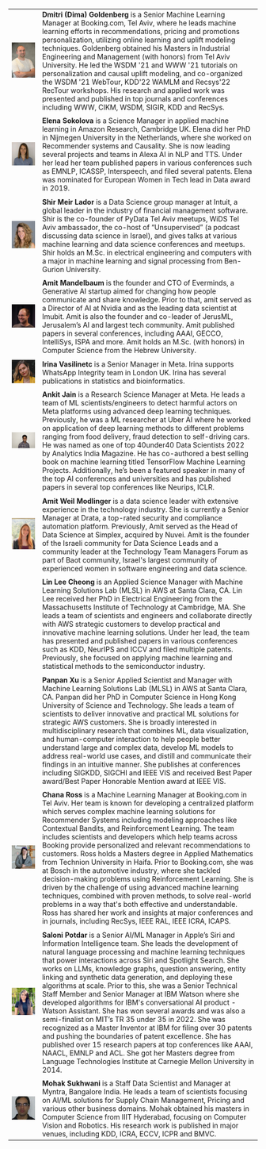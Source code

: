 <div markdown="1" class="div_main">

| | |
|:--- |:---|
|<img class="organizer_image" src="images/Dima_Goldenberg.jpg" > | **Dmitri (Dima) Goldenberg**  is a Senior Machine Learning Manager at Booking.com, Tel Aviv, where he leads machine learning efforts in recommendations, pricing and promotions personalization, utilizing online learning and uplift modeling techniques. Goldenberg obtained his Masters in Industrial Engineering and Management (with honors) from Tel Aviv University. He led the WSDM '21 and WWW '21 tutorials on personalization and causal uplift modeling, and co-organized the WSDM '21 WebTour, KDD'22 WAMLM and Recsys'22 RecTour workshops. His research and applied work was presented and published in top journals and conferences including WWW, CIKM, WSDM, SIGIR, KDD and RecSys. |
| | |
| <img class="organizer_image" src="images/elena_photo.jpeg"/> | **Elena Sokolova** is a Science Manager in applied machine learning in Amazon Research, Cambridge UK. Elena did her PhD in Nijmegen University in the Netherlands, where she worked on Recommender systems and Causality. She is now leading several projects and  teams in Alexa AI in NLP and TTS. Under her lead her team published papers in various conferences such as EMNLP, ICASSP, Interspeech, and filed several patents. Elena was nominated for European Women in Tech lead in Data award in 2019.|
| | |
| <img class="organizer_image" src="images/shir_photo.JPG"/> | **Shir Meir Lador** is a Data Science group manager at Intuit, a global leader in the industry of financial management software. Shir is the co-founder of PyData Tel Aviv meetups, WiDS Tel Aviv ambassador, the co-host of “Unsupervised” (a podcast discussing data science in Israel), and gives talks at various machine learning and data science conferences and meetups. Shir holds an M.Sc. in electrical engineering and computers with a major in machine learning and signal processing from Ben-Gurion University.|
| | |
| <img class="organizer_image" src="images/amit.jpeg"/> |**Amit Mandelbaum** is the founder and CTO of Everminds, a Generative AI startup aimed for changing how people communicate and share knowledge. Prior to that, amit served as a Director of AI at Nvidia and as the leading data scientist at Imubit. Amit is also the founder and co-leader of JerusML, Jerusalem’s AI and largest tech community. Amit published papers in several conferences, including AAAI, GECCO, IntelliSys, ISPA and more. Amit holds an M.Sc. (with honors) in Computer Science from the Hebrew University. |
| | |
| <img class="organizer_image" src="images/irina.jpeg"/>  | **Irina Vasilinetc** is a Senior Manager in Meta. Irina supports WhatsApp Integrity team in London UK. Irina has several publications in statistics and bioinformatics. |
| | |
| <img class="organizer_image" src="images/ankit.jpeg"/>  | **Ankit Jain** is a Research Science Manager at Meta. He leads a team of ML scientists/engineers to detect harmful actors on Meta platforms using advanced deep learning techniques. Previously, he was a ML researcher at Uber AI where he worked on application of deep learning methods to different problems ranging from food delivery, fraud detection to self-driving cars. He was named as one of top 40under40 Data Scientists 2022 by Analytics India Magazine. He has co-authored a best selling book on machine learning titled TensorFlow Machine Learning Projects. Additionally, he’s been a featured speaker in many of the top AI conferences and universities and has published papers in several top conferences like Neurips, ICLR. |
| | |
| <img class="organizer_image" src="images/Amit-Weil-Modlinger.jpg"/>  |**Amit Weil Modlinger** is a data science leader with extensive experience in the technology industry. She is currently a Senior Manager at Drata, a top-rated security and compliance automation platform. Previously, Amit served as the Head of Data Science at Simplex, acquired by Nuvei. Amit is the founder of the Israeli community for Data Science Leads and a community leader at the Technology Team Managers Forum as part of Baot community, Israel's largest community of experienced women in software engineering and data science. |
| | |
| <img class="organizer_image" >  |**Lin Lee Cheong** is an Applied Science Manager with Machine Learning Solutions Lab (MLSL) in AWS at Santa Clara, CA. Lin Lee received her PhD in Electrical Engineering from the Massachusetts Institute of Technology at Cambridge, MA. She leads a team of scientists and engineers and collaborate directly with AWS strategic customers to develop practical and innovative machine learning solutions. Under her lead, the team has presented and published papers in various conferences such as KDD, NeurIPS and ICCV and filed multiple patents. Previously, she focused on applying machine learning and statistical methods to the semiconductor industry.  |
| | |
| <img class="organizer_image" >  |**Panpan Xu** is a Senior Applied Scientist and Manager with Machine Learning Solutions Lab (MLSL) in AWS at Santa Clara, CA. Panpan did her PhD in Computer Science in Hong Kong University of Science and Technology. She leads a team of scientists to deliver innovative and practical ML solutions for strategic AWS customers. She is broadly interested in multidisciplinary research that combines ML, data visualization, and human-computer interaction to help people better understand large and complex data, develop ML models to address real-world use cases, and distill and communicate their findings in an intuitive manner. She publishes at conferences including SIGKDD, SIGCHI and IEEE VIS and received Best Paper award/Best Paper Honorable Mention award at IEEE VIS. |
| | |
| <img class="organizer_image" src="images/cross.jpeg" >  | **Chana Ross** is a Machine Learning Manager at Booking.com in Tel Aviv. Her team is known for developing a centralized platform which serves complex machine learning solutions for Recommender Systems including modeling approaches like Contextual Bandits, and Reinforcement Learning. The team includes scientists and developers which help teams across Booking provide personalized and relevant recommendations to customers. Ross holds a Masters degree in Applied Mathematics from Technion University in Haifa. Prior to Booking.com, she was at Bosch in the automotive industry, where she tackled decision-making problems using Reinforcement Learning. She is driven by the challenge of using advanced machine learning techniques, combined with proven methods, to solve real-world problems in a way that's both effective and understandable. Ross has shared her work and insights at major conferences and in journals, including RecSys, IEEE RAL, IEEE ICRA, ICAPS.  |
| | |
| <img class="organizer_image" src="images/saloni.JPG" >  | **Saloni Potdar** is a Senior AI/ML Manager in Apple’s Siri and Information Intelligence team. She leads the development of natural language processing and machine learning techniques that power interactions across Siri and Spotlight Search. She works on LLMs, knowledge graphs, question answering, entity linking and synthetic data generation, and deploying these algorithms at scale. Prior to this, she was a Senior Technical Staff Member and Senior Manager at IBM Watson where she developed algorithms for IBM's conversational AI product - Watson Assistant. She has won several awards and was also a semi-finalist on MIT’s TR 35 under 35 in 2022. She was recognized as a Master Inventor at IBM for filing over 30 patents and pushing the boundaries of patent excellence. She has published over 15 research papers at top conferences like AAAI, NAACL, EMNLP and ACL. She got her Masters degree from Language Technologies Institute at Carnegie Mellon University in 2014.
| | |
| <img class="organizer_image" src="images/mohak.jpeg" >  | **Mohak Sukhwani** is a Staff Data Scientist and Manager at Myntra, Bangalore India. He leads a team of scientists focusing on AI/ML solutions for Supply Chain Management, Pricing and various other business domains. Mohak obtained his masters in Computer Science from IIIT Hyderabad, focusing on Computer Vision and Robotics. His research work is published in major venues, including  KDD, ICRA, ECCV, ICPR and BMVC.  |

</div>
